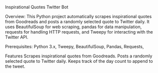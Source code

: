Inspirational Quotes Twitter Bot


Overview:
This Python project automatically scrapes inspirational quotes from Goodreads and posts a randomly selected quote to Twitter daily. 
It uses BeautifulSoup for web scraping,
pandas for data manipulation, 
requests for handling HTTP requests,
and Tweepy for interacting with the Twitter API.

Prerequisites:
Python 3.x,
Tweepy,
BeautifulSoup,
Pandas,
Requests,

Features
Scrapes inspirational quotes from Goodreads.
Posts a randomly selected quote to Twitter daily.
Keeps track of the day count to append to the tweet.
